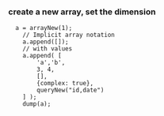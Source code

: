 ### create a new array, set the dimension
```luceescript+trycf
  a = arrayNew(1);
    // Implicit array notation
    a.append([]);
    // with values
    a.append( [
        'a','b',
        3, 4,
        [],
        {complex: true},
        queryNew("id,date")
    ] );
    dump(a);
```